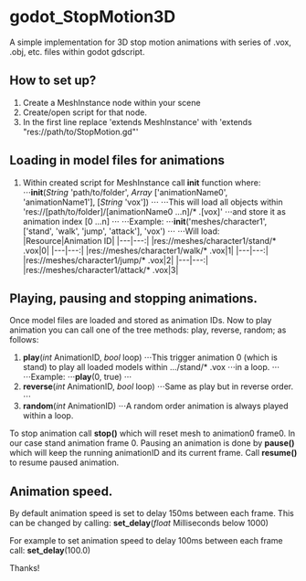 # godot_StopMotion3D
A simple implementation for 3D stop motion animations with series of .vox, .obj, etc. files within godot gdscript.

## How to set up?
1. Create a MeshInstance node within your scene
2. Create/open script for that node.
3. In the first line replace 'extends MeshInstance' with 'extends "res://path/to/StopMotion.gd"'

## Loading in model files for animations
1. Within created script for MeshInstance call **init** function where:
⋅⋅⋅**init**(_String_ 'path/to/folder', _Array_ ['animationName0', 'animationName1'], [_String_ 'vox'])
⋅⋅⋅
⋅⋅⋅This will load all objects within 'res://[path/to/folder]/[animationName0 ...n]/* .[vox]'
⋅⋅⋅and store it as animation index [0 ...n]
⋅⋅⋅
⋅⋅⋅Example:
⋅⋅⋅**init**('meshes/character1', ['stand', 'walk', 'jump', 'attack'], 'vox')
⋅⋅⋅
⋅⋅⋅Will load:
|Resource|Animation ID|
|---|---:|
|res://meshes/character1/stand/* .vox|0|
|---|---:|
|res://meshes/character1/walk/* .vox|1|
|---|---:|
|res://meshes/character1/jump/* .vox|2|
|---|---:|
|res://meshes/character1/attack/* .vox|3|

## Playing, pausing and stopping animations.
Once model files are loaded and stored as animation IDs. Now to play animation you can call one of
the tree methods: play, reverse, random; as follows:
1. **play**(_int_ AnimationID, _bool_ loop)
⋅⋅⋅This trigger animation 0 (which is stand) to play all loaded models within .../stand/* .vox
⋅⋅⋅in a loop.
⋅⋅⋅
⋅⋅⋅Example:
⋅⋅⋅**play**(0, true)
⋅⋅⋅
2. **reverse**(_int_ AnimationID, _bool_ loop)
⋅⋅⋅Same as play but in reverse order.
⋅⋅⋅
3. **random**(_int_ AnimationID)
⋅⋅⋅A random order animation is always played within a loop.

To stop animation call **stop()** which will reset mesh to animation0 frame0. In our case stand animation frame 0.
Pausing an animation is done by **pause()** which will keep the running animationID and its current frame.
Call **resume()** to resume paused animation.

## Animation speed.
By default animation speed is set to delay 150ms between each frame.
This can be changed by calling:
**set_delay**(_float_ Milliseconds below 1000)

For example to set animation speed to delay 100ms between each frame call:
**set_delay**(100.0)

Thanks!
